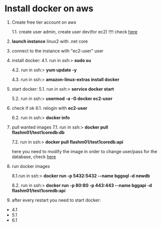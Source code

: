 # Install docker on aws

1. Create free tier account on aws

    1.1. create user admin, create user dev(for ec2) !!!! check [here](https://github.com/bogdan8z/dockercoredb/blob/master/README.md#modify-image)

2. **launch instance** linux2 with .net core

3. connect to the instance with "ec2-user" user

4. install docker:
    4.1. run in ssh:> **sudo su**

    4.2. run in ssh:> **yum update -y**

    4.3. run in ssh:> **amazon-linux-extras install docker**

5. start docker:
    5.1. run in ssh:> **service docker start**

    5.2. run in ssh:> **usermod -a -G docker ec2-user**

6. check if ok
    6.1. relogin with **ec2-user**

    6.2. run in ssh:> **docker info**

7. pull wanted images
    7.1. run in ssh:> **docker pull flashm01/test1coredb:db**

    7.2. run in ssh:> **docker pull flashm01/test1coredb:api**

    here you need to modify the image in order to change user/pass for the database, check [here](https://github.com/bogdan8z/dockercoredb/blob/master/README.md#modify-image)

8. run docker images

    8.1.run in ssh:> **docker run -p 5432:5432 --name bggsql -d newdb**

    8.2. run in ssh:> **docker run -p 80:80 -p 443:443 --name bggapi -d flashm01/test1coredb:api**

9. after every restart you need to start docker:

* 4.1
* 5.1
* 6.1
